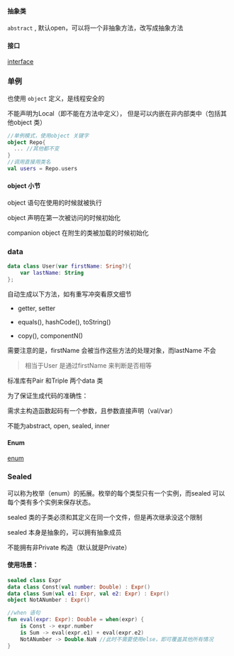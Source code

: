 

#### 抽象类

`abstract` , 默认open，可以将一个非抽象方法，改写成抽象方法



#### 接口

[interface]()



### 单例

也使用 `object` 定义，是线程安全的

不能声明为Local（即不能在方法中定义）， 但是可以内嵌在非内部类中（包括其他object 类）

```kotlin
//单例模式，使用object 关键字
object Repo{
  ... //其他都不变
}
//调用直接用类名
val users = Repo.users
```



#### object 小节

object 语句在使用的时候就被执行

object 声明在第一次被访问的时候初始化

companion object 在附生的类被加载的时候初始化



### data

```kotlin
data class User(var firstName: Sring?){
    var lastName: String 
};
```

自动生成以下方法，如有重写冲突看原文细节

- getter, setter
- equals(), hashCode(), toString()  

- copy(), componentN()

需要注意的是，firstName 会被当作这些方法的处理对象，而lastName 不会

> 相当于User 是通过firstName 来判断是否相等  



标准库有Pair 和Triple 两个data 类  



为了保证生成代码的准确性：

需求主构造函数起码有一个参数，且参数直接声明（val/var）

不能为abstract, open, sealed, inner



#### Enum

[enum]()



### Sealed

可以称为枚举（enum）的拓展。枚举的每个类型只有一个实例，而sealed 可以每个类有多个实例来保存状态。

sealed 类的子类必须和其定义在同一个文件，但是再次继承没这个限制

sealed 本身是抽象的，可以拥有抽象成员

不能拥有非Private 构造（默认就是Private）



#### 使用场景：

```kotlin
sealed class Expr
data class Const(val number: Double) : Expr()
data class Sum(val e1: Expr, val e2: Expr) : Expr()
object NotANumber : Expr()

//when 语句
fun eval(expr: Expr): Double = when(expr) {
    is Const -> expr.number
    is Sum -> eval(expr.e1) + eval(expr.e2)
    NotANumber -> Double.NaN //此时不需要使用else，即可覆盖其他所有情况
}
```

